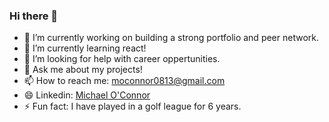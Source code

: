 ### Hi there 👋


- 🔭 I’m currently working on building a strong portfolio and peer network.
- 🌱 I’m currently learning react!
- 🤔 I’m looking for help with career oppertunities.
- 💬 Ask me about my projects!
- 📫 How to reach me: moconnor0813@gmail.com
- 😄 Linkedin: [Michael O'Connor](https://www.linkedin.com/in/michael-o-connor-b79005200/)
- ⚡ Fun fact: I have played in a golf league for 6 years.

